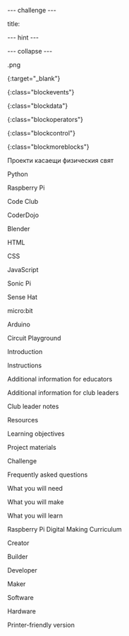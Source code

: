 \--- challenge \---

title:

\--- hint \---

\--- collapse \---

.png

{:target="_blank"}

{:class="blockevents"}

{:class="blockdata"}

{:class="blockoperators"}

{:class="blockcontrol"}

{:class="blockmoreblocks"}

Проекти касаещи физическия свят

Python

Raspberry Pi

Code Club

CoderDojo

Blender

HTML

CSS

JavaScript

Sonic Pi

Sense Hat

micro:bit

Arduino

Circuit Playground

Introduction

Instructions

Additional information for educators

Additional information for club leaders

Club leader notes

Resources

Learning objectives

Project materials

Challenge

Frequently asked questions

What you will need

What you will make

What you will learn

Raspberry Pi Digital Making Curriculum

Creator

Builder

Developer

Maker

Software

Hardware

Printer-friendly version